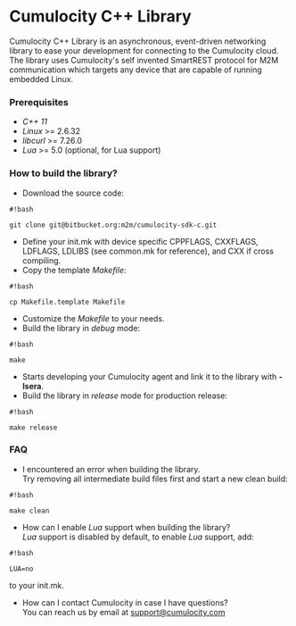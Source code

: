 # Cumulocity C++ Library #

Cumulocity C++ Library is an asynchronous, event-driven networking library to ease your development for connecting to the Cumulocity cloud. The library uses Cumulocity's self invented SmartREST protocol for M2M communication which targets any device that are capable of running embedded Linux.

### Prerequisites ###

* *C++ 11*
* *Linux* >= 2.6.32
* *libcurl* >= 7.26.0
* *Lua* >= 5.0 (optional, for Lua support)

### How to build the library? ###

* Download the source code:

```
#!bash

git clone git@bitbucket.org:m2m/cumulocity-sdk-c.git
```

* Define your init.mk with device specific CPPFLAGS, CXXFLAGS, LDFLAGS, LDLIBS (see common.mk for reference), and CXX if cross compiling.
* Copy the template *Makefile*:

```
#!bash

cp Makefile.template Makefile
```

* Customize the *Makefile* to your needs.
* Build the library in *debug* mode:

```
#!bash

make
```

* Starts developing your Cumulocity agent and link it to the library with **-lsera**.
* Build the library in *release* mode for production release:

```
#!bash

make release
```


### FAQ ###
* I encountered an error when building the library.  
  Try removing all intermediate build files first and start a new clean build:

```
#!bash

make clean
```
* How can I enable *Lua* support when building the library?  
  *Lua* support is disabled by default, to enable *Lua* support, add:

```
#!bash

LUA=no
```
  to your init.mk.

* How can I contact Cumulocity in case I have questions?  
  You can reach us by email at support@cumulocity.com
